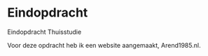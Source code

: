 # Eindopdracht
Eindopdracht Thuisstudie

Voor deze opdracht heb ik een website aangemaakt, Arend1985.nl. 
